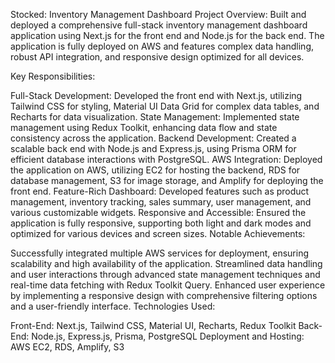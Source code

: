 Stocked: Inventory Management Dashboard
Project Overview:
Built and deployed a comprehensive full-stack inventory management dashboard application using Next.js for the front end and Node.js for the back end. The application is fully deployed on AWS and features complex data handling, robust API integration, and responsive design optimized for all devices.

Key Responsibilities:

Full-Stack Development: Developed the front end with Next.js, utilizing Tailwind CSS for styling, Material UI Data Grid for complex data tables, and Recharts for data visualization.
State Management: Implemented state management using Redux Toolkit, enhancing data flow and state consistency across the application.
Backend Development: Created a scalable back end with Node.js and Express.js, using Prisma ORM for efficient database interactions with PostgreSQL.
AWS Integration: Deployed the application on AWS, utilizing EC2 for hosting the backend, RDS for database management, S3 for image storage, and Amplify for deploying the front end.
Feature-Rich Dashboard: Developed features such as product management, inventory tracking, sales summary, user management, and various customizable widgets.
Responsive and Accessible: Ensured the application is fully responsive, supporting both light and dark modes and optimized for various devices and screen sizes.
Notable Achievements:

Successfully integrated multiple AWS services for deployment, ensuring scalability and high availability of the application.
Streamlined data handling and user interactions through advanced state management techniques and real-time data fetching with Redux Toolkit Query.
Enhanced user experience by implementing a responsive design with comprehensive filtering options and a user-friendly interface.
Technologies Used:

Front-End: Next.js, Tailwind CSS, Material UI, Recharts, Redux Toolkit
Back-End: Node.js, Express.js, Prisma, PostgreSQL
Deployment and Hosting: AWS EC2, RDS, Amplify, S3
